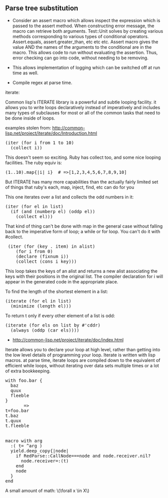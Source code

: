 

## Parse tree substitution 

* Consider an assert macro which allows
inspect the expression which is passed to the 
assert method. When constructing error message, 
the macro can retrieve both arguments.
Test::Unit solves by creating various methods
corresponding to various types of conditional 
operators.  Assert.equals, assert.greater_than, etc etc etc.
Assert macro gives the value AND the names of the
arguments to the conditional are in the macro.
This allows code to run without evaluating 
the assertion.  Thus, error checking can go 
into code, without needing to be removing.

* This allows implementation of logging which 
can be switched off at run time as well.



* Compile regex at parse time. 


iterate:


Common lisp's ITERATE library is a powerful and subtle looping facility. it allows you to write
loops declaratively instead of imperatively and includes many types of subclauses for most or all
of the common tasks that need to be done inside of loops.

examples stolen from: http://common-lisp.net/project/iterate/doc/Introduction.html


<pre class="brush:clojure">
(iter (for i from 1 to 10)
  (collect i)) 
</pre>

This doesn't seem so exciting. Ruby has collect too, and some nice looping facilities. The ruby equiv is:

<pre class="brush:ruby">
(1..10).map{|i| i}  # =>[1,2,3,4,5,6,7,8,9,10]
</pre>

But ITERATE has many more capabilities than the actually fairly limited set of things that ruby's each, map, inject, find, etc can do for you

This one iterates over a list and collects the odd numbers in it:        

    
<pre class="brush:clojure">
(iter (for el in list)
  (if (and (numberp el) (oddp el))
    (collect el)))
</pre>

That kind of thing can't be done with map in the general case without falling back to the imperative form of loop; a while or for loop. 
You can't do it with #collect.

<pre class="brush:clojure">
 (iter (for (key . item) in alist)
    (for i from 0)
    (declare (fixnum i))
    (collect (cons i key)))
</pre>

This loop takes the keys of an alist and returns a new alist associating 
the keys with their positions in the original list. The compiler declaration 
for i will appear in the generated code in the appropriate place.


To find the length of the shortest element in a list:

<pre class="brush:clojure">
(iterate (for el in list)
  (minimize (length el)))
</pre>

           
To return t only if every other element of a list is odd:

<pre class="brush:clojure">
(iterate (for els on list by #'cddr)
  (always (oddp (car els))))         
</pre>

* http://common-lisp.net/project/iterate/doc/index.html


Iterate allows you to declare your loop at high level, rather than getting 
into the low level details of programming your loop.
Iterate is written with lisp macros. at parse time, iterate loops are 
compiled down to the equivalent of efficient while loops, without
iterating over data sets multiple times or a lot of extra bookkeeping. 



<pre class="brush:ruby">
with foo.bar {
  baz
  quux
  fleeble
}
       =>
t=foo.bar
t.baz
t.quux
t.fleeble


macro with arg
  :( t= ^arg )
  yield.deep_copy{|node|
    if RedParse::CallNode===node and node.receiver.nil?
      node.receiver=:(t) 
    end
    node
  }
end
</pre>

A small amount of math: \\(\forall x \in X\\)


